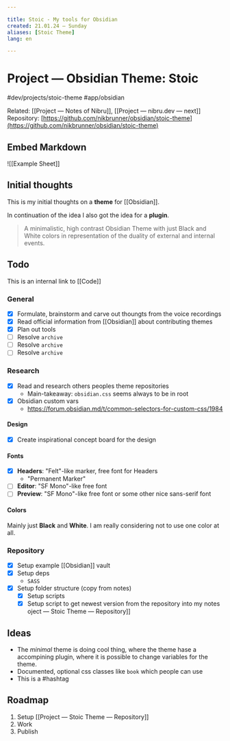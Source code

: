 ```yaml
---

title: Stoic - My tools for Obsidian
created: 21.01.24 — Sunday
aliases: [Stoic Theme]
lang: en 

---
```


# Project — Obsidian Theme: Stoic 

#dev/projects/stoic-theme #app/obsidian

Related: [[Project — Notes of Nibru]], [[Project — nibru.dev — next]]
Repository: [https://github.com/nikbrunner/obsidian/stoic-theme](https://github.com/nikbrunner/obsidian/stoic-theme)

## Embed Markdown

![[Example Sheet]]

## Initial thoughts

This is my initial thoughts on a **theme** for [[Obsidian]].

In continuation of the idea I also got the idea for a **plugin**.

> A minimalistic, high contrast Obsidian Theme with just Black and White colors in representation of the duality of external and internal events.

## Todo

This is an internal link to [[Code]]

### General

- [x] Formulate, brainstorm and carve out thoungts from the voice recordings
- [x] Read official information from [[Obsidian]] about contributing themes
- [x] Plan out tools
- [ ] Resolve `archive`
- [ ] Resolve `archive`
- [ ] Resolve `archive`

### Research

- [x] Read and research others peoples theme repositories
	- Main-takeaway: `obsidian.css` seems always to be in root
- [x] Obsidian custom vars 
	- https://forum.obsidian.md/t/common-selectors-for-custom-css/1984
	
#### Design

- [x] Create inspirational concept board for the design

#### Fonts

- [x] **Headers**: "Felt"-like marker, free font for Headers 
	- "Permanent Marker"
- [ ] **Editor**: "SF Mono"-like free font 
- [ ] **Preview**: "SF Mono"-like free font or some other nice sans-serif font
	
#### Colors

Mainly just **Black** and **White**. I am really considering not to use one color at all. 

### Repository

- [x] Setup example [[Obsidian]] vault
- [x] Setup deps
	- `SASS`
- [x] Setup folder structure (copy from notes)
	- [x] Setup scripts
	- [x] Setup script to get newest version from the repository into my notes oject — Stoic Theme — Repository]]

## Ideas

- The *minimal* theme is doing cool thing, where the theme hase a accompining plugin, where it is possible to change variables for the theme.
- Documented, optional css classes like `book` which people can use
- This is a #hashtag

## Roadmap

1. Setup [[Project — Stoic Theme — Repository]]
2. Work
3. Publish